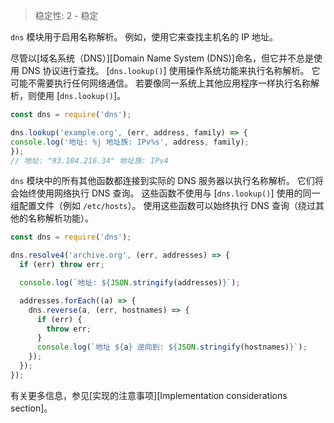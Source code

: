 
<!--introduced_in=v0.10.0-->

> 稳定性: 2 - 稳定

`dns` 模块用于启用名称解析。 
例如，使用它来查找主机名的 IP 地址。

尽管以[域名系统（DNS）][Domain Name System (DNS)]命名，但它并不总是使用 DNS 协议进行查找。 
[`dns.lookup()`] 使用操作系统功能来执行名称解析。 
它可能不需要执行任何网络通信。 
若要像同一系统上其他应用程序一样执行名称解析，则使用 [`dns.lookup()`]。

```js
const dns = require('dns');

dns.lookup('example.org', (err, address, family) => {
console.log('地址: %j 地址族: IPv%s', address, family);
});
// 地址: "93.184.216.34" 地址族: IPv4
```

`dns` 模块中的所有其他函数都连接到实际的 DNS 服务器以执行名称解析。 
它们将会始终使用网络执行 DNS 查询。 
这些函数不使用与 [`dns.lookup()`] 使用的同一组配置文件（例如 `/etc/hosts`）。
使用这些函数可以始终执行 DNS 查询（绕过其他的名称解析功能）。

```js
const dns = require('dns');

dns.resolve4('archive.org', (err, addresses) => {
  if (err) throw err;

  console.log(`地址: ${JSON.stringify(addresses)}`);

  addresses.forEach((a) => {
    dns.reverse(a, (err, hostnames) => {
      if (err) {
        throw err;
      }
      console.log(`地址 ${a} 逆向到: ${JSON.stringify(hostnames)}`);
    });
  });
});
```

有关更多信息，参见[实现的注意事项][Implementation considerations section]。


